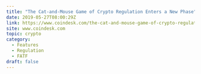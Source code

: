 ```yaml
---
title: "The Cat-and-Mouse Game of Crypto Regulation Enters a New Phase"
date: 2019-05-27T08:00:29Z
link: https://www.coindesk.com/the-cat-and-mouse-game-of-crypto-regulation-enters-a-new-phase?utm_medium=RSS&utm_source=hune
site: www.coindesk.com
topic: crypto
category:
  - Features
  - Regulation
  - FATF
draft: false
---
```


